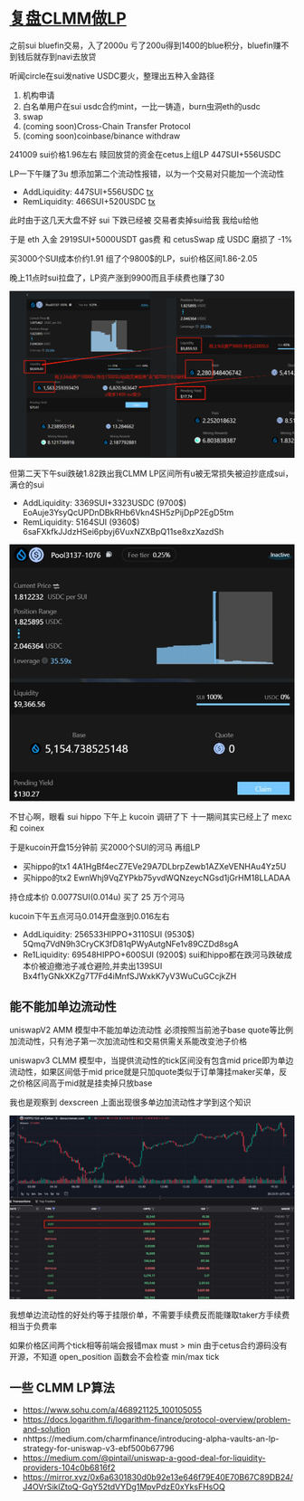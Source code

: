 # [复盘CLMM做LP](/2024/10/clmm_lp_review.md)

之前sui bluefin交易，入了2000u 亏了200u得到1400的blue积分，bluefin赚不到钱后就存到navi去放贷

听闻circle在sui发native USDC要火，整理出五种入金路径

1. 机构申请
2. 白名单用户在sui usdc合约mint，一比一铸造，burn虫洞eth的usdc
3. swap
4. (coming soon)Cross-Chain Transfer Protocol
5. (coming soon)coinbase/binance withdraw

241009 sui价格1.96左右 赎回放贷的资金在cetus上组LP 447SUI+556USDC

LP一下午赚了3u 想添加第二个流动性报错，以为一个交易对只能加一个流动性

- AddLiquidity: 447SUI+556USDC [tx](https://suivision.xyz/txblock/2upeAiA5c5CB1DhKrDwe2s31Ea6LUdyfBVvVvbZ84sGY)
- RemLiquidity: 466SUI+520USDC [tx](https://suivision.xyz/txblock/2JtKDetFV9wyowPD8WrMWfur6Xt3Z5e8btdxpPGMLYWp)

此时由于这几天大盘不好 sui 下跌已经被 交易者卖掉sui给我 我给u给他

于是 eth 入金 2919SUI+5000USDT gas费 和 cetusSwap 成 USDC 磨损了 -1%

买3000个SUI成本价约1.91 组了个9800$的LP，sui价格区间1.86-2.05

晚上11点时sui拉盘了，LP资产涨到9900而且手续费也赚了30

![](CLMM_when_bull_market.png)

但第二天下午sui跌破1.82跌出我CLMM LP区间所有u被无常损失被迫抄底成sui，满仓的sui

- AddLiquidity: 3369SUI+3323USDC (9700$) EoAuje3YsyQcUPDnDBkRHb6Vkn4SH5zPijDpP2EgD5tm
- RemLiquidity: 5164SUI (9360$) 6saFXkfkJJdzHSei6pbyj6VuxNZXBpQ11se8xzXazdSh

![](CLMM_dump_out_of_tick_fully_impermanent_loss_to_base.png)

不甘心啊，眼看 sui hippo 下午上 kucoin 调研了下 十一期间其实已经上了 mexc 和 coinex

于是kucoin开盘15分钟前 买2000个SUI的河马 再组LP

- 买hippo的tx1 4A1HgBf4ecZ7EVe29A7DLbrpZewb1AZXeVENHAu4Yz5U
- 买hippo的tx2 EwnWhj9VqZYPkb75yvdWQNzeycNGsd1jGrHM18LLADAA

持仓成本价 0.0077SUI(0.014u) 买了 25 万个河马

kucoin下午五点河马0.014开盘涨到0.016左右

- AddLiquidity: 256533HIPPO+3110SUI (9530$) 5Qmq7VdN9h3CryCK3fD81qPWyAutgNFe1v89CZDd8sgA
- Re1Liquidity: 69548HIPPO+600SUI (9200$) sui和hippo都在跌河马跌破成本价被迫撤池子减仓避险,并卖出139SUI Bx4f1yGNkXKZg7T7Fd4iMnfSJWxkK7yV3WuCuGCcjkZH

## 能不能加单边流动性

uniswapV2 AMM 模型中不能加单边流动性 必须按照当前池子base quote等比例加流动性，只有池子第一次加流动性和交易供需关系能改变池子价格

uniswapv3 CLMM 模型中，当提供流动性的tick区间没有包含mid price即为单边流动性，如果区间低于mid price就是只加quote类似于订单簿挂maker买单，反之价格区间高于mid就是挂卖掉只放base

我也是观察到 dexscreen 上面出现很多单边加流动性才学到这个知识

![](CLMM_add_liquidity_single_dexscreen.png)

我想单边流动性的好处约等于挂限价单，不需要手续费反而能赚取taker方手续费相当于负费率

如果价格区间两个tick相等前端会报错max must > min 由于cetus合约源码没有开源，不知道 open_position 函数会不会检查 min/max tick

## 一些 CLMM LP算法
- https://www.sohu.com/a/468921125_100105055
- https://docs.logarithm.fi/logarithm-finance/protocol-overview/problem-and-solution
- nhttps://medium.com/charmfinance/introducing-alpha-vaults-an-lp-strategy-for-uniswap-v3-ebf500b67796
- https://medium.com/@pintail/uniswap-a-good-deal-for-liquidity-providers-104c0b6816f2
- https://mirror.xyz/0x6a6301830d0b92e13e646f79E40E70B67C89DB24/J4OVrSiklZtoQ-GqY52tdVYDg1MpvPdzE0xYksFHsOQ
